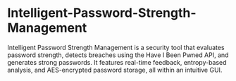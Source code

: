 # Intelligent-Password-Strength-Management
Intelligent Password Strength Management is a security tool that evaluates password strength, detects breaches using the Have I Been Pwned API, and generates strong passwords. It features real-time feedback, entropy-based analysis, and AES-encrypted password storage, all within an intuitive GUI.
